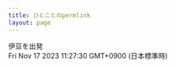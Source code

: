 ```yaml
---
title: ひとことのpermlink
layout: page
---
```

<div class="box" dt="1700188050721">
  伊豆を出発
  <div class="content is-small">Fri Nov 17 2023 11:27:30 GMT+0900 (日本標準時)</div>
</div>